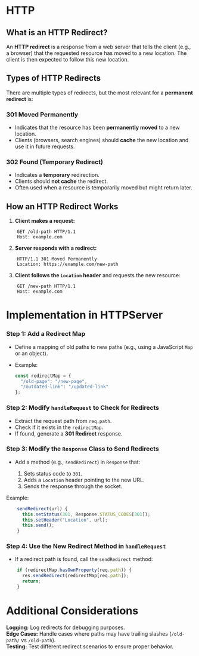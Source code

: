 # HTTP


## What is an HTTP Redirect?

An **HTTP redirect** is a response from a web server that tells the client (e.g., a browser) that the requested resource has moved to a new location. The client is then expected to follow this new location.

## Types of HTTP Redirects

There are multiple types of redirects, but the most relevant for a **permanent redirect** is:

### 301 Moved Permanently

- Indicates that the resource has been **permanently moved** to a new location.
- Clients (browsers, search engines) should **cache** the new location and use it in future requests.

### 302 Found (Temporary Redirect)

- Indicates a **temporary** redirection.
- Clients should **not cache** the redirect.
- Often used when a resource is temporarily moved but might return later.

## How an HTTP Redirect Works

1. **Client makes a request:**

```http
    GET /old-path HTTP/1.1
    Host: example.com
```

2. **Server responds with a redirect:**

```http
    HTTP/1.1 301 Moved Permanently
    Location: https://example.com/new-path
```

3. **Client follows the `Location` header** and requests the new resource:

```http
    GET /new-path HTTP/1.1
    Host: example.com
```

#  Implementation in HTTPServer

### Step 1: Add a Redirect Map

- Define a mapping of old paths to new paths (e.g., using a JavaScript `Map` or an object).
- Example:
    
    ```javascript
    const redirectMap = {
      "/old-page": "/new-page",
      "/outdated-link": "/updated-link"
    };
    ```
    

### Step 2: Modify `handleRequest` to Check for Redirects

- Extract the request path from `req.path`.
- Check if it exists in the `redirectMap`.
- If found, generate a **301 Redirect** response.

### Step 3: Modify the `Response` Class to Send Redirects

- Add a method (e.g., `sendRedirect`) in `Response` that:
    
    1. Sets status code to `301`.
    2. Adds a `Location` header pointing to the new URL.
    3. Sends the response through the socket.

Example:
```javascript
    sendRedirect(url) {
      this.setStatus(301, Response.STATUS_CODES[301]);
      this.setHeader("Location", url);
      this.send();
    }
```


### Step 4: Use the New Redirect Method in `handleRequest`

- If a redirect path is found, call the `sendRedirect` method:
    
```javascript
    if (redirectMap.hasOwnProperty(req.path)) {
      res.sendRedirect(redirectMap[req.path]);
      return;
    }
```


# Additional Considerations

**Logging:** Log redirects for debugging purposes.  
**Edge Cases:** Handle cases where paths may have trailing slashes (`/old-path/` vs `/old-path`).  
**Testing:** Test different redirect scenarios to ensure proper behavior.

